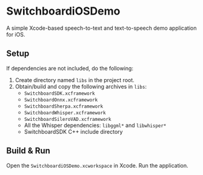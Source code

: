 # SwitchboardiOSDemo

A simple Xcode-based speech-to-text and text-to-speech demo application for iOS.

## Setup

If dependencies are not included, do the following:

1. Create directory named `libs` in the project root.
2. Obtain/build and copy the following archives in `libs`:
    - `SwitchboardSDK.xcframework`
    - `SwitchboardOnnx.xcframework`
    - `SwitchboardSherpa.xcframework`
    - `SwitchboardWhisper.xcframework`
    - `SwitchboardSileroVAD.xcframework`
    - All the Whisper dependencies: `libggml*` and `libwhisper*`
    - SwitchboardSDK C++ include directory

## Build & Run

Open the `SwitchboardiOSDemo.xcworkspace` in Xcode.
Run the application.
